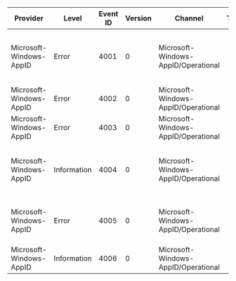 Provider                 |  Level        |  Event ID  |  Version  |  Channel                              |  Task  |  Opcode  |  Keyword  |  Message
-------------------------|---------------|------------|-----------|---------------------------------------|--------|----------|-----------|--------------------------------------------------------------------------------
Microsoft-Windows-AppID  |  Error        |  4001      |  0        |  Microsoft-Windows-AppID/Operational  |        |          |           |  AppID failed to compute {FilePathBuffer} process attributes. Status {Status}.
Microsoft-Windows-AppID  |  Error        |  4002      |  0        |  Microsoft-Windows-AppID/Operational  |        |          |           |  AppID Driver failed to start. Status {Status}.
Microsoft-Windows-AppID  |  Error        |  4003      |  0        |  Microsoft-Windows-AppID/Operational  |        |          |           |  AppID Service failed to start. Status {Status}.
Microsoft-Windows-AppID  |  Information  |  4004      |  0        |  Microsoft-Windows-AppID/Operational  |        |          |           |  AppID Service is called to verify {FilePathBuffer} signature. Status {Status}.
Microsoft-Windows-AppID  |  Error        |  4005      |  0        |  Microsoft-Windows-AppID/Operational  |        |          |           |  AppID certificate store verification failed. Status {Status}.
Microsoft-Windows-AppID  |  Information  |  4006      |  0        |  Microsoft-Windows-AppID/Operational  |        |          |           |